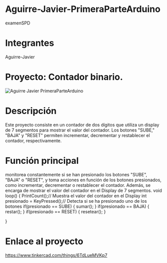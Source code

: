# Aguirre-Javier-PrimeraParteArduino
examenSPD
# Integrantes
Aguirre-Javier
# Proyecto: Contador binario.
![Aguirre Javier PrimeraParteArduino](https://github.com/Javih95/Aguirre-Javier-PrimeraParteArduino/assets/138259835/5e24eae8-3d29-4129-8b76-c0d8a17f207e)
# Descripción
Este proyecto consiste en un contador de dos dígitos que utiliza un display de 7 segmentos para mostrar el valor del contador. Los botones "SUBE," "BAJA" y "RESET" permiten incrementar, decrementar y restablecer el contador, respectivamente.
# Función principal
monitorea constantemente si se han presionado los botones "SUBE", "BAJA" o "RESET", y toma acciones en función de los botones presionados, como incrementar, decrementar o restablecer el contador. Además, se encarga de mostrar el valor del contador en el Display de 7 segmentos.
void loop()
{
  PrintCount();// Muestra el valor del contador en el Display
  int presionado = KeyPressed();// Detecta si se ha presionado uno de los botones
  if(presionado == 	SUBE)
  {
    sumar();
  }
  if(presionado == BAJA)
  {
    restar();
  }
  if(presionado == RESET)
  {
    resetear();
  }
  
}
#  Enlace al proyecto
https://www.tinkercad.com/things/6TdLueMVKp7
